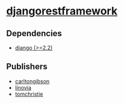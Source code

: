 # [djangorestframework](https://pypi.org/project/djangorestframework)

## Dependencies
- [django (>=2.2)](packages/d/django.md)



## Publishers
- [carltongibson](https://pypi.org/user/carltongibson)
- [linovia](https://pypi.org/user/linovia)
- [tomchristie](https://pypi.org/user/tomchristie)

